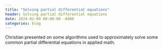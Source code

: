 ```yaml
---
title: "Solving partial differential equations"
header: Solving partial differential equations
date: 2024-02-09 00:00:00 -0400
categories: blog
---
```


Christian presented on some algorithms used to approximately
solve some common partial differential equations in applied math.
